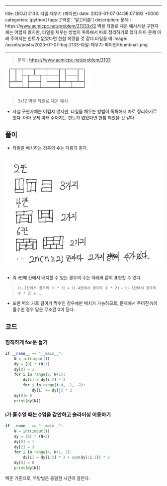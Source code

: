 

---
title: [BOJ] 2133. 타일 채우기 (파이썬)
date: 2023-01-07 04:38:07.692 +0000
categories: [python]
tags: ['백준', '알고리즘']
description: 문제 : https&#x3A;//www.acmicpc.net/problem/21333x12 벽을 타일로 채운 예시사실 구현자체는 어렵지 않지만, 타일을 채우는 방법이 독특해서 따로 정리하기로 했다.아마 문제 아래 주어지는 힌트가 없었다면 한참 헤맸을 것 같다.타일을 배
image: /assets/posts/2023-01-07-boj-2133-타일-채우기-파이썬/thumbnail.png

---

> 문제 : https://www.acmicpc.net/problem/2133

![img](/assets/posts/2023-01-07-boj-2133-타일-채우기-파이썬/img0.png)

> 3x12 벽을 타일로 채운 예시

- 사실 구현자체는 어렵지 않지만, 타일을 채우는 방법이 독특해서 따로 정리하기로 했다.
아마 문제 아래 주어지는 힌트가 없었다면 한참 헤맸을 것 같다.

## 풀이

- 타일을 배치하는 경우의 수는 다음과 같다.

![img](/assets/posts/2023-01-07-boj-2133-타일-채우기-파이썬/img1.png)

- 즉 i번째 칸에서 배치할 수 있는 경우의 수는 아래와 같이 표현할 수 있다.

> `(i-2칸에서 경우의 수 * 3)` + `(i-4칸에서 경우의 수 * 2)` + `(i-6칸에서 경우의 수 * 2)` + ...

- 또한 벽의 가로 길이가 짝수인 경우에만 배치가 가능하므로, 문제에서 주어진 N이 홀수인 경우 답은 무조건 0이 된다.

## 코드

### 정직하게 for문 돌기
```python
if __name__ == "__main__":
    N = int(input())
    dy = [0] * (N+1)
    dy[0] = 1
    for i in range(2, N+1):
        dy[i] = dy[i-2] * 3
        for j in range(i-4, -1, -2):
            dy[i] += dy[j] * 2
    dy[0]= 0
    print(dy[N])
```

### i가 홀수일 때는 0임을 감안하고 슬라이싱 이용하기

```python
if __name__ == "__main__":
    N = int(input())
    dy = [0] * (N+2)
    dy[0] = 1
    dy[2] = 3
    for i in range(4, N+1, 2):
        dy[i] = dy[i-2] * 3 + sum(dy[:i-2]) * 2
    dy[0] = 0
    print(dy[N])
```

백준 기준으로, 두방법은 동일한 시간이 걸린다.

        